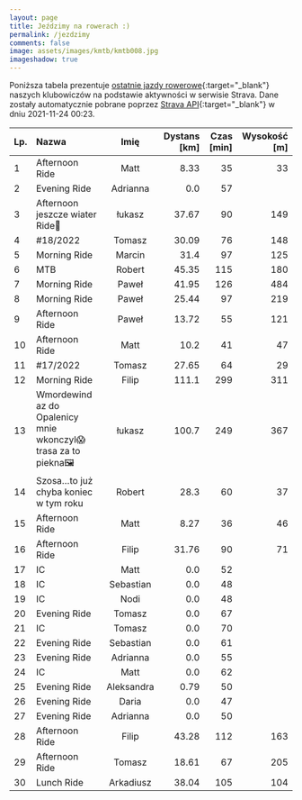 ```yaml
---
layout: page
title: Jeździmy na rowerach :)
permalink: /jezdzimy
comments: false
image: assets/images/kmtb/kmtb008.jpg
imageshadow: true
---
```


Poniższa tabela prezentuje [ostatnie jazdy rowerowe](https://www.strava.com/clubs/336381){:target="_blank"} naszych klubowiczów na podstawie aktywności w serwisie Strava. Dane zostały automatycznie pobrane poprzez [Strava API](https://developers.strava.com/docs/reference/#api-Clubs-getClubActivitiesById){:target="_blank"} w dniu 2021-11-24 00:23.

Lp. | Nazwa | Imię | Dystans [km] | Czas [min] | Wysokość [m]
:--- | :--- | :---: | ---: | ---: | ---:
1|Afternoon Ride|Matt|8.33|35|33
2|Evening Ride|Adrianna|0.0|57|
3|Afternoon jeszcze  wiater Ride💨|łukasz|37.67|90|149
4|#18/2022|Tomasz|30.09|76|148
5|Morning Ride|Marcin|31.4|97|125
6|MTB |Robert|45.35|115|180
7|Morning Ride |Paweł|41.95|126|484
8|Morning Ride|Paweł|25.44|97|219
9|Afternoon Ride|Paweł|13.72|55|121
10|Afternoon Ride|Matt|10.2|41|47
11|#17/2022|Tomasz|27.65|64|29
12|Morning Ride|Filip|111.1|299|311
13|Wmordewind az do Opalenicy  mnie wkonczyl😱trasa za to piekna🖼|łukasz|100.7|249|367
14|Szosa…to już chyba koniec w tym roku|Robert|28.3|60|37
15|Afternoon Ride|Matt|8.27|36|46
16|Afternoon Ride|Filip|31.76|90|71
17|IC|Matt|0.0|52|
18|IC|Sebastian|0.0|48|
19|IC|Nodi|0.0|48|
20|Evening Ride|Tomasz|0.0|67|
21|IC|Tomasz|0.0|70|
22|Evening Ride|Sebastian|0.0|61|
23|Evening Ride|Adrianna|0.0|55|
24|IC|Matt|0.0|62|
25|Evening Ride|Aleksandra|0.79|50|
26|Evening Ride|Daria|0.0|47|
27|Evening Ride|Adrianna|0.0|50|
28|Afternoon Ride|Filip|43.28|112|163
29|Afternoon Ride|Tomasz|18.61|67|205
30|Lunch Ride|Arkadiusz|38.04|105|104
